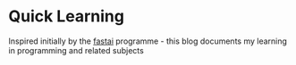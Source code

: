 # Quick Learning

Inspired initially by the [fastai](https://www.fast.ai)  programme - this blog documents my learning in programming and related subjects
